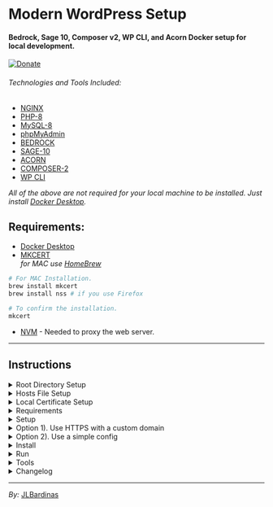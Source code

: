 
# Modern WordPress Setup
#### Bedrock, Sage 10, Composer v2, WP CLI, and Acorn Docker setup for local development.

[![Donate](https://img.shields.io/badge/Donation-green?logo=paypal&label=Paypal)](https://www.paypal.me/johnlitob)

###### Technologies and Tools Included:
* [NGINX](https://www.nginx.com/)
* [PHP-8](https://www.php.net/)
* [MySQL-8](https://www.mysql.com/)
* [phpMyAdmin](https://www.phpmyadmin.net/)
* [BEDROCK](https://roots.io/bedrock/)
* [SAGE-10](https://roots.io/sage/)
* [ACORN](https://roots.io/acorn/)
* [COMPOSER-2](https://getcomposer.org/)
* [WP CLI](https://wp-cli.org/)

_All of the above are not required for your local machine to be installed. Just install [Docker Desktop](https://www.docker.com/products/docker-desktop/)._

## Requirements:
* [Docker Desktop](https://www.docker.com/products/docker-desktop/)
* [MKCERT](https://github.com/FiloSottile/mkcert) </br>
_for MAC use [HomeBrew](https://brew.sh/)_
```bash
# For MAC Installation.
brew install mkcert
brew install nss # if you use Firefox

# To confirm the installation.
mkcert
```

* [NVM](https://github.com/nvm-sh/nvm) - Needed to proxy the web server.

---

## Instructions

<details>
<summary>Root Directory Setup</summary>

+ Create a ```.env``` file in the root directory using the ```.env-example``` example file.

+ If you have a [BedRock](https://roots.io/bedrock/) already running then replace the ```./bedrock``` folder inside the project.
</details>

<details>
<summary>Hosts File Setup</summary>

+ For __(Mac, Linux)__ use the ```nano``` text editor.
```bash
sudo nano /etc/hosts
# Edit the hosts file of your machine to serve local website.

# Enter computer password if prompted.

127.0.0.1 {DOMAIN} www.{DOMAIN}
# Replace the {DOMAIN} same with your own .env DOMAIN key.
# Add the above statement in the very bottom of the hosts file.
```

</details>

<details>
<summary>Local Certificate Setup</summary>

```bash
mkcert
# Verify that the mkcert is available.


# I


````

</details>



<details>
 <summary>Requirements</summary>

+ [Docker](https://www.docker.com/get-started)
+ [mkcert](https://github.com/FiloSottile/mkcert) for creating the SSL cert.
Install mkcert:

```
brew install mkcert
brew install nss # if you use Firefox
```
+ [NVM](https://github.com/nvm-sh/nvm)

</details>

<details>
 <summary>Setup</summary>

 ### Setup Environment variables

Both step 1. and 2. below are required:

#### 1. For Docker and the CLI script (Required step)

Copy `.env.example` in the project root to `.env` and edit your preferences.

Example:

```dotenv
IP=127.0.0.1
APP_NAME=myapp
DOMAIN="myapp.local"
DB_HOST=mysql
DB_NAME=myapp
DB_ROOT_PASSWORD=password
DB_TABLE_PREFIX=wp_
```

#### 2. For WordPress (Required step)

Edit `./src/.env.example` to your needs. During the `composer create-project` command described below, an `./src/.env` will be created.

Example:

```dotenv
DB_NAME='myapp'
DB_USER='root'
DB_PASSWORD='password'

# Optionally, you can use a data source name (DSN)
# When using a DSN, you can remove the DB_NAME, DB_USER, DB_PASSWORD, and DB_HOST variables
# DATABASE_URL='mysql://database_user:database_password@database_host:database_port/database_name'

# Optional variables
DB_HOST='mysql'
# DB_PREFIX='wp_'

WP_ENV='development'
WP_HOME='https://myapp.local'
WP_SITEURL="${WP_HOME}/wp"
WP_DEBUG_LOG=/path/to/debug.log

# Generate your keys here: https://roots.io/salts.html
AUTH_KEY='generateme'
SECURE_AUTH_KEY='generateme'
LOGGED_IN_KEY='generateme'
NONCE_KEY='generateme'
AUTH_SALT='generateme'
SECURE_AUTH_SALT='generateme'
LOGGED_IN_SALT='generateme'
NONCE_SALT='generateme'
```

</details>

<details>
 <summary>Option 1). Use HTTPS with a custom domain</summary>

1. Create a SSL cert:

```shell
cd cli
./create-cert.sh
```

This script will create a locally-trusted development certificates. It requires no configuration.

> mkcert needs to be installed like described in Requirements. Read more for [Windows](https://github.com/FiloSottile/mkcert#windows) and [Linux](https://github.com/FiloSottile/mkcert#linux)

1b. Make sure your `/etc/hosts` file has a record for used domains.

```
sudo nano /etc/hosts
```

Add your selected domain like this:

```
127.0.0.1 myapp.local
```

2. Continue on the Install step below

</details>

<details>
 <summary>Option 2). Use a simple config</summary>

1. Edit `nginx/default.conf.conf` to use this simpler config (without using a cert and HTTPS)

```shell
server {
    listen 80;

    root /var/www/html/web;
    index index.php;

    access_log /var/log/nginx/access.log;
    error_log /var/log/nginx/error.log;

    client_max_body_size 100M;

    location / {
        try_files $uri $uri/ /index.php?$args;
    }

    location ~ \.php$ {
        try_files $uri =404;
        fastcgi_split_path_info ^(.+\.php)(/.+)$;
        fastcgi_pass wordpress:9000;
        fastcgi_index index.php;
        include fastcgi_params;
        fastcgi_param SCRIPT_FILENAME $document_root$fastcgi_script_name;
        fastcgi_param PATH_INFO $fastcgi_path_info;
    }
}

```

2. Edit the nginx service in `docker-compose.yml` to use port 80. 443 is not needed now.

```shell
  nginx:
    image: nginx:latest
    container_name: ${APP_NAME}-nginx
    ports:
      - '80:80'

```

3. Continue on the Install step below

</details>

<details>
 <summary>Install</summary>

```shell
docker-compose run composer create-project
```

</details>

<details>
 <summary>Run</summary>

```shell
docker-compose up
```

Docker Compose will now start all the services for you:

```shell
Starting myapp-mysql    ... done
Starting myapp-composer ... done
Starting myapp-phpmyadmin ... done
Starting myapp-wordpress  ... done
Starting myapp-nginx      ... done
Starting myapp-mailhog    ... done
```

🚀 Open [https://myapp.local](https://myapp.local) in your browser

## PhpMyAdmin

PhpMyAdmin comes installed as a service in docker-compose.

🚀 Open [http://127.0.0.1:8082/](http://127.0.0.1:8082/) in your browser

## MailHog

MailHog comes installed as a service in docker-compose.

🚀 Open [http://0.0.0.0:8025/](http://0.0.0.0:8025/) in your browser

</details>

<details>
 <summary>Tools</summary>

### Update WordPress Core and Composer packages (plugins/themes)

```shell
docker-compose run composer update
```

#### Use WP-CLI

```shell
docker exec -it myapp-wordpress bash
```

Login to the container

```shell
wp search-replace https://olddomain.com https://newdomain.com --allow-root
```

Run a wp-cli command

> You can use this command first after you've installed WordPress using Composer as the example above.

### Update plugins and themes from wp-admin?

You can, but I recommend to use Composer for this only. But to enable this edit `./src/config/environments/development.php` (for example to use it in Dev)

```shell
Config::define('DISALLOW_FILE_EDIT', false);
Config::define('DISALLOW_FILE_MODS', false);
```

### Useful Docker Commands

When making changes to the Dockerfile, use:

```bash
docker-compose up -d --force-recreate --build
```

Login to the docker container

```shell
docker exec -it myapp-wordpress bash
```

Stop

```shell
docker-compose stop
```

Down (stop and remove)

```shell
docker-compose down
```

Cleanup

```shell
docker-compose rm -v
```

Recreate

```shell
docker-compose up -d --force-recreate
```

Rebuild docker container when Dockerfile has changed

```shell
docker-compose up -d --force-recreate --build
```
</details>

<details>
<summary>Changelog</summary>

#### 2023-01-06
- Include and setup the phpmyadmin container linked to mysql container.

#### 2023-01-05
- Add a volume from nginx/logs (container) to ./nginx(host) directory.

</details>

----

_By:_ [JLBardinas](https://www.jlbardinas.com)

